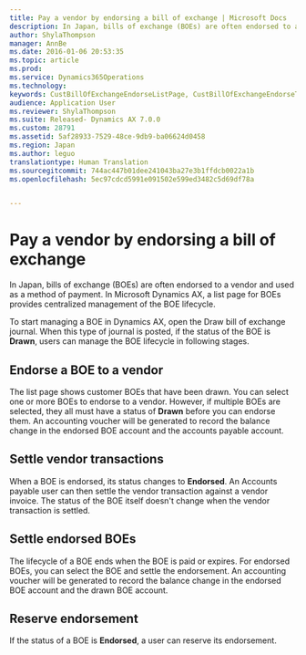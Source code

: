 ```yaml
---
title: Pay a vendor by endorsing a bill of exchange | Microsoft Docs
description: In Japan, bills of exchange (BOEs) are often endorsed to a vendor and used as a method of payment. In Microsoft Dynamics AX, a list page for BOEs provides centralized management of the BOE lifecycle.
author: ShylaThompson
manager: AnnBe
ms.date: 2016-01-06 20:53:35
ms.topic: article
ms.prod: 
ms.service: Dynamics365Operations
ms.technology: 
keywords: CustBillOfExchangeEndorseListPage, CustBillOfExchangeEndorseToVendor
audience: Application User
ms.reviewer: ShylaThompson
ms.suite: Released- Dynamics AX 7.0.0
ms.custom: 28791
ms.assetid: 5af28933-7529-48ce-9db9-ba06624d0458
ms.region: Japan
ms.author: leguo
translationtype: Human Translation
ms.sourcegitcommit: 744ac447b01dee241043ba27e3b1ffdcb0022a1b
ms.openlocfilehash: 5ec97cdcd5991e091502e599ed3482c5d69df78a


---
```


# <a name="pay-a-vendor-by-endorsing-a-bill-of-exchange"></a>Pay a vendor by endorsing a bill of exchange

In Japan, bills of exchange (BOEs) are often endorsed to a vendor and used as a method of payment. In Microsoft Dynamics AX, a list page for BOEs provides centralized management of the BOE lifecycle.

To start managing a BOE in Dynamics AX, open the Draw bill of exchange journal. When this type of journal is posted, if the status of the BOE is **Drawn**, users can manage the BOE lifecycle in following stages.

## <a name="endorse-a-boe-to-a-vendor"></a>Endorse a BOE to a vendor
The list page shows customer BOEs that have been drawn. You can select one or more BOEs to endorse to a vendor. However, if multiple BOEs are selected, they all must have a status of **Drawn** before you can endorse them. An accounting voucher will be generated to record the balance change in the endorsed BOE account and the accounts payable account.

## <a name="settle-vendor-transactions"></a>Settle vendor transactions
When a BOE is endorsed, its status changes to **Endorsed**. An Accounts payable user can then settle the vendor transaction against a vendor invoice. The status of the BOE itself doesn't change when the vendor transaction is settled.

## <a name="settle-endorsed-boes"></a>Settle endorsed BOEs
The lifecycle of a BOE ends when the BOE is paid or expires. For endorsed BOEs, you can select the BOE and settle the endorsement. An accounting voucher will be generated to record the balance change in the endorsed BOE account and the drawn BOE account.

## <a name="reserve-endorsement"></a>Reserve endorsement
If the status of a BOE is **Endorsed**, a user can reserve its endorsement.




<!--HONumber=Feb17_HO3-->


